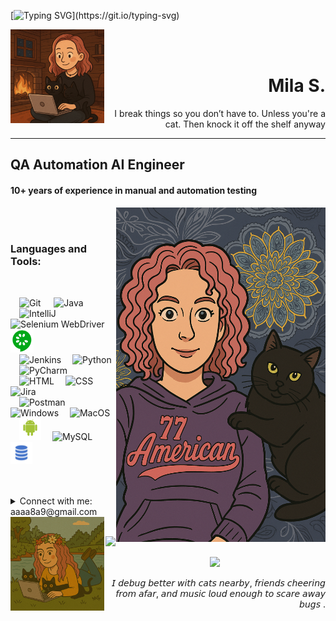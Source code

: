 
[![Typing SVG](https://readme-typing-svg.herokuapp.com?color=27F5CC&size=29&multiline=true&width=700&lines=Hello+World!+Welcome+To+My+GitHub+Profile!)](https://git.io/typing-svg)
<div align="right" >
<img align="left" width="150" height="150" src= "/cartoon picture of a.png">
<br>
<br>
  
# Mila S.
I break things so you don’t have to. Unless you're a cat. Then knock it off the shelf anyway

</div>

---

## QA Automation AI Engineer 
#### 10+ years of experience in manual and automation testing
<img align="right" width="335" height="535" src="/make this cartoon pi.png">
<br>
<br>

### Languages and Tools:

<br>


&emsp;<img alt="Git" width="35px" style="padding-right:10px;" src="https://cdn.jsdelivr.net/gh/devicons/devicon/icons/git/git-original.svg" title="Git" />
&ensp;<img src="https://brandslogos.com/wp-content/uploads/images/large/java-logo-1.png" title="Java" width="46"/><br>
&emsp;<img src="https://upload.wikimedia.org/wikipedia/commons/9/9c/IntelliJ_IDEA_Icon.svg" title="IntelliJ" width="30"/>
&emsp;<img src="https://cdn.jsdelivr.net/gh/devicons/devicon/icons/selenium/selenium-original.svg" title="Selenium WebDriver" width="30"/> 
&emsp;<img src="https://github.com/cucumber-ltd/brand/blob/master/images/png/notm/cucumber-mark-green/cucumber-mark-green-128.png" title="Cucumber" alt="Android" width="37"/><br>
&emsp;<img src="https://upload.wikimedia.org/wikipedia/commons/e/e9/Jenkins_logo.svg" title="Jenkins" width="30"/>
&emsp;<img src="https://cdn.jsdelivr.net/gh/devicons/devicon/icons/python/python-original-wordmark.svg" title="Python" width="35"/> 
&emsp;<img src="https://blog.jetbrains.com/wp-content/uploads/2019/01/pycharm_icon.svg" title="Pycharm" width="35" alt="PyCharm"/> <br>
&emsp;<img src="https://cdn.jsdelivr.net/gh/devicons/devicon/icons/html5/html5-original-wordmark.svg" title="HTML" width="35"/> 
&emsp;<img src="https://cdn.jsdelivr.net/gh/devicons/devicon/icons/css3/css3-original-wordmark.svg" title="CSS" width="35"/>
&emsp;<img src="https://cdn.jsdelivr.net/gh/devicons/devicon/icons/jira/jira-plain-wordmark.svg" title="Jira" width="35"/> <br>
&emsp;<img src="https://res.cloudinary.com/postman/image/upload/t_team_logo/v1629869194/team/2893aede23f01bfcbd2319326bc96a6ed0524eba759745ed6d73405a3a8b67a8" title="Postman" width="34" />
&ensp;&ensp;<img src="https://upload.wikimedia.org/wikipedia/commons/c/c7/Windows_logo_-_2012.png" title="Windows" width="31"/>
&emsp;<img src="https://upload.wikimedia.org/wikipedia/commons/2/22/MacOS_logo_%282017%29.svg" title="MacOS" width="40"/><br>
&emsp;<img src="https://github.com/devicons/devicon/blob/master/icons/android/android-original-wordmark.svg" title="Android" alt="Android" width="35"/>
&emsp;<img src="https://cdn.jsdelivr.net/gh/devicons/devicon/icons/mysql/mysql-plain-wordmark.svg" title="MySQL" width="35"/>
&emsp;<img src="https://raw.githubusercontent.com/github/explore/80688e429a7d4ef2fca1e82350fe8e3517d3494d/topics/sql/sql.png" title="SQL" width="35"/>
<br>
<br>
<br>

<details>
<summary>Connect with me: aaaa8a9@gmail.com</summary>
<br>
</details>
<img align="left" width="150" height="150" src= "/leave the same but c.png">



<br>

<p align="center">
  <a href="https://github.com/DenverCoder1/readme-typing-svg">
    <img src="https://readme-typing-svg.demolab.com/?lines=Software%20QA%20Automation%20Engineer;Experienced%20UI,%20API%20and%20DB%20Tester;Always%20learning%20new%20things%20:)&font=Fira%20Code&center=true&width=440&height=45&color=FFA500&vCenter=true&pause=1000&size=22" /></a>
</p> 
<p align="center">
<img  width="350" src="images/cat-coding.gif" >
</p>
<p align="right">
 𝘐 𝘥𝘦𝘣𝘶𝘨 𝘣𝘦𝘵𝘵𝘦𝘳 𝘸𝘪𝘵𝘩 𝘤𝘢𝘵𝘴 𝘯𝘦𝘢𝘳𝘣𝘺, 𝘧𝘳𝘪𝘦𝘯𝘥𝘴 𝘤𝘩𝘦𝘦𝘳𝘪𝘯𝘨 𝘧𝘳𝘰𝘮 𝘢𝘧𝘢𝘳, 𝘢𝘯𝘥 𝘮𝘶𝘴𝘪𝘤 𝘭𝘰𝘶𝘥 𝘦𝘯𝘰𝘶𝘨𝘩 𝘵𝘰 𝘴𝘤𝘢𝘳𝘦 𝘢𝘸𝘢𝘺 𝘣𝘶𝘨𝘴
</a>. <br>

  
</p> 
<br>
<br>
<br>


